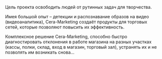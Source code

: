 Цель проекта освободить людей от рутинных задач для творчества. 

Имея большой опыт – детекции и распознавание образов на видео (видеоаналитика), Cera-Marketing создаёт продукты для торговых сетей, которые позволяют повысить их эффективность. 

Комплексное решение Cera-Marketing, способно быстро диагностировать отклонения в работе магазина на разных участках (кассы, полки, склад, вход в магазин, торговый зал), устранять их и не позволять им возникать снова…

